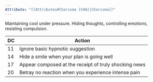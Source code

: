 ```yaml
---
Attribute: "[[Attributes#Charisma [CHA]|Charisma]]"
---
```

Maintaining cool under pressure.  Hiding thoughts, controlling emotions, resisting compulsion.

|**DC**|**Action**|
|---|---|
|11|Ignore basic hypnotic suggestion|
|14|Hide a smile when your plan is going well|
|17|Appear composed at the receipt of truly shocking news|
|20|Betray no reaction when you experience intense pain|
